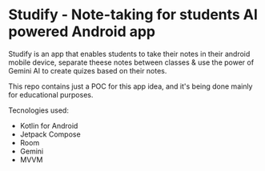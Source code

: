 # Studify - Note-taking for students AI powered Android app

Studify is an app that enables students to take their notes in their android mobile device, separate theese notes between classes & use the power of Gemini AI to create quizes based on their notes.

This repo contains just a POC for this app idea, and it's being done mainly for educational purposes.

Tecnologies used:
- Kotlin for Android
- Jetpack Compose
- Room
- Gemini
- MVVM